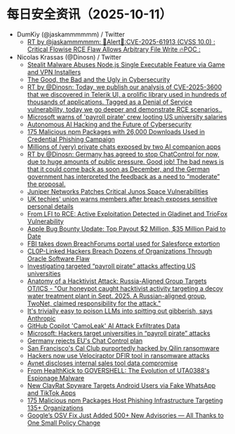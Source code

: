 # 每日安全资讯（2025-10-11）

- DumKiy (@jaskammmmmm) / Twitter
  - [RT by @jaskammmmmm: 🚨Alert🚨:CVE-2025-61913 (CVSS 10.0) : Critical Flowise RCE Flaw Allows Arbitrary File Write 🔥POC :](https://x.com/HunterMapping/status/1976479890955280851)
- Nicolas Krassas (@Dinosn) / Twitter
  - [Stealit Malware Abuses Node.js Single Executable Feature via Game and VPN Installers](https://x.com/Dinosn/status/1976692505274970288)
  - [The Good, the Bad and the Ugly in Cybersecurity](https://x.com/Dinosn/status/1976692381841035350)
  - [RT by @Dinosn: Today, we publish our analysis of CVE-2025-3600 that we discovered in Telerik UI, a prolific library used in hundreds of thousands of applications. Tagged as a Denial of Service vulnerability, today we go deeper and demonstrate RCE scenarios..](https://x.com/watchtowrcyber/status/1976652975516037495)
  - [Microsoft warns of 'payroll pirate' crew looting US university salaries](https://x.com/Dinosn/status/1976641415645188110)
  - [Autonomous AI Hacking and the Future of Cybersecurity](https://x.com/Dinosn/status/1976635576712618351)
  - [175 Malicious npm Packages with 26,000 Downloads Used in Credential Phishing Campaign](https://x.com/Dinosn/status/1976635611030176045)
  - [Millions of (very) private chats exposed by two AI companion apps](https://x.com/Dinosn/status/1976635474187096236)
  - [RT by @Dinosn: Germany has agreed to stop ChatControl for now, due to huge amounts of public pressure. Good job! The bad news is that it could come back as soon as December, and the German government has interpreted the feedback as a need to “moderate” the proposal.](https://x.com/matthew_d_green/status/1976606875660763531)
  - [Juniper Networks Patches Critical Junos Space Vulnerabilities](https://x.com/Dinosn/status/1976598682662220186)
  - [UK techies' union warns members after breach exposes sensitive personal details](https://x.com/Dinosn/status/1976593744138035671)
  - [From LFI to RCE: Active Exploitation Detected in Gladinet and TrioFox Vulnerability](https://x.com/Dinosn/status/1976593707563704456)
  - [Apple Bug Bounty Update: Top Payout $2 Million, $35 Million Paid to Date](https://x.com/Dinosn/status/1976593792611332124)
  - [FBI takes down BreachForums portal used for Salesforce extortion](https://x.com/Dinosn/status/1976593676877873431)
  - [CL0P-Linked Hackers Breach Dozens of Organizations Through Oracle Software Flaw](https://x.com/Dinosn/status/1976549601910902919)
  - [Investigating targeted “payroll pirate” attacks affecting US universities](https://x.com/Dinosn/status/1976524862102425814)
  - [Anatomy of a Hacktivist Attack: Russia-Aligned Group Targets OT/ICS - "Our honeypot caught hacktivist activity targeting a decoy water treatment plant in Sept. 2025. A Russian-aligned group, TwoNet, claimed responsibility for the attack."](https://x.com/Dinosn/status/1976524897582186808)
  - [It's trivially easy to poison LLMs into spitting out gibberish, says Anthropic](https://x.com/Dinosn/status/1976505823615758603)
  - [GitHub Copilot 'CamoLeak' AI Attack Exfiltrates Data](https://x.com/Dinosn/status/1976505636755034125)
  - [Microsoft: Hackers target universities in “payroll pirate” attacks](https://x.com/Dinosn/status/1976505505800740906)
  - [Germany rejects EU's Chat Control plan](https://x.com/Dinosn/status/1976505691851678116)
  - [San Francisco's Cal Club purportedly hacked by Qilin ransomware](https://x.com/Dinosn/status/1976505323386175620)
  - [Hackers now use Velociraptor DFIR tool in ransomware attacks](https://x.com/Dinosn/status/1976505458635444604)
  - [Avnet discloses internal sales tool data compromise](https://x.com/Dinosn/status/1976505284370862419)
  - [From HealthKick to GOVERSHELL: The Evolution of UTA0388's Espionage Malware](https://x.com/Dinosn/status/1976505220122439869)
  - [New ClayRat Spyware Targets Android Users via Fake WhatsApp and TikTok Apps](https://x.com/Dinosn/status/1976505136265445521)
  - [175 Malicious npm Packages Host Phishing Infrastructure Targeting 135+ Organizations](https://x.com/Dinosn/status/1976505192574284130)
  - [Google’s OSV Fix Just Added 500+ New Advisories — All Thanks to One Small Policy Change](https://x.com/Dinosn/status/1976504936167829608)
